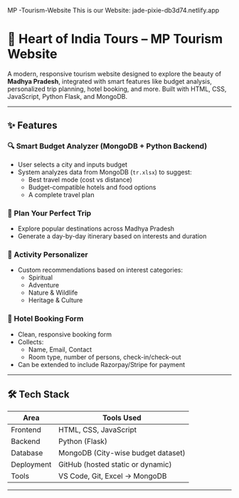 MP -Tourism-Website 
This is our Website: jade-pixie-db3d74.netlify.app

# 🌄 Heart of India Tours – MP Tourism Website

A modern, responsive tourism website designed to explore the beauty of **Madhya Pradesh**, integrated with smart features like budget analysis, personalized trip planning, hotel booking, and more. Built with HTML, CSS, JavaScript, Python Flask, and MongoDB.

---

## ✨ Features

### 🔍 Smart Budget Analyzer (MongoDB + Python Backend)
- User selects a city and inputs budget
- System analyzes data from MongoDB (`tr.xlsx`) to suggest:
  - Best travel mode (cost vs distance)
  - Budget-compatible hotels and food options
  - A complete travel plan

### 🧭 Plan Your Perfect Trip
- Explore popular destinations across Madhya Pradesh
- Generate a day-by-day itinerary based on interests and duration

### 🎯 Activity Personalizer
- Custom recommendations based on interest categories:
  - Spiritual
  - Adventure
  - Nature & Wildlife
  - Heritage & Culture

### 🏨 Hotel Booking Form
- Clean, responsive booking form
- Collects:
  - Name, Email, Contact
  - Room type, number of persons, check-in/check-out
- Can be extended to include Razorpay/Stripe for payment

---

## 🛠 Tech Stack

| Area         | Tools Used                          |
|--------------|-------------------------------------|
| Frontend     | HTML, CSS, JavaScript               |
| Backend      | Python (Flask)                      |
| Database     | MongoDB (City-wise budget dataset)  |
| Deployment   | GitHub (hosted static or dynamic)   |
| Tools        | VS Code, Git, Excel → MongoDB       |

---

